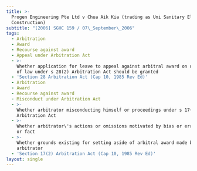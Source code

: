 ```yaml
---
title: >-
  Progen Engineering Pte Ltd v Chua Aik Kia (trading as Uni Sanitary Electrical
  Construction)
subtitle: "[2006] SGHC 159 / 07\_September\_2006"
tags:
  - Arbitration
  - Award
  - Recourse against award
  - Appeal under Arbitration Act
  - >-
    Whether application for leave to appeal against arbitral award on questions
    of law under s 28(2) Arbitration Act should be granted
  - 'Section 28 Arbitration Act (Cap 10, 1985 Rev Ed)'
  - Arbitration
  - Award
  - Recourse against award
  - Misconduct under Arbitration Act
  - >-
    Whether arbitrator misconducting himself or proceedings under s 17(2)
    Arbitration Act
  - >-
    Whether arbitrator\'s actions or omissions motivated by bias or error of law
    or fact
  - >-
    Whether grounds existing for setting aside of arbitral award made by
    arbitrator
  - 'Section 17(2) Arbitration Act (Cap 10, 1985 Rev Ed)'
layout: single
---
```


